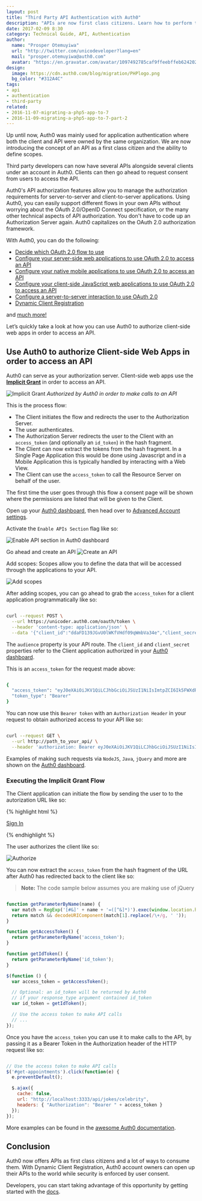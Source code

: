 ```yaml
---
layout: post
title: "Third Party API Authentication with Auth0"
description: "APIs are now first class citizens. Learn how to perform third Party API authentication with Auth0."
date: 2017-02-09 8:30
category: Technical Guide, API, Authentication
author:
  name: "Prosper Otemuyiwa"
  url: "http://twitter.com/unicodeveloper?lang=en"
  mail: "prosper.otemuyiwa@auth0.com"
  avatar: "https://en.gravatar.com/avatar/1097492785caf9ffeebffeb624202d8f?s=200"
design:
  image: https://cdn.auth0.com/blog/migration/PHPlogo.png
  bg_color: "#312A4C"
tags:
- api
- authentication
- third-party
related:
- 2016-11-07-migrating-a-php5-app-to-7
- 2016-11-09-migrating-a-php5-app-to-7-part-2
---
```


Up until now, Auth0 was mainly used for application authentication where both the client and API were owned by the same organization. We are now introducing the concept of an API as a first class citizen and the ability to define scopes.

Third party developers can now have several APIs alongside several clients under an account in Auth0. Clients can then go ahead to request consent from users to access the API.

Auth0's API authorization features allow you to manage the authorization requirements for server-to-server and client-to-server applications. Using Auth0, you can easily support different flows in your own APIs without worrying about the OAuth 2.0/OpenID Connect specification, or the many other technical aspects of API authorization. You don't have to code up an Authorization Server again. Auth0 capitalizes on the OAuth 2.0 authorization framework.

With Auth0, you can do the following:

* [Decide which OAuth 2.0 flow to use](https://auth0.com/docs/api-auth/which-oauth-flow-to-use)
* [Configure your server-side web applications to use OAuth 2.0 to access an API](https://auth0.com/docs/api-auth/grant/authorization-code)
* [Configure your native mobile applications to use OAuth 2.0 to access an API](https://auth0.com/docs/api-auth/grant/authorization-code-pkce)
* [Configure your client-side JavaScript web applications to use OAuth 2.0 to access an API](https://auth0.com/docs/api-auth/grant/implicit)
* [Configure a server-to-server interaction to use OAuth 2.0](https://auth0.com/docs/api-auth/grant/client-credentials)
* [Dynamic Client Registration](https://auth0.com/docs/api-auth/dynamic-client-registration)

and [much more!](https://auth0.com/docs/api-auth)

Let’s quickly take a look at how you can use Auth0 to authorize client-side web apps in order to access an API.

## Use Auth0 to authorize Client-side Web Apps in order to access an API

Auth0 can serve as your authorization server. Client-side web apps use the [**Implicit Grant**](https://tools.ietf.org/html/rfc6749#section-4.2) in order to access an API.

![Implicit Grant](https://cdn.auth0.com/docs/media/articles/api-auth/implicit-grant.png)
_Authorized by Auth0 in order to make calls to an API_

This is the process flow:

* The Client initiates the flow and redirects the user to the Authorization Server.
* The user authenticates.
* The Authorization Server redirects the user to the Client with an `access_token` (and optionally an `id_token`) in the hash fragment.
* The Client can now extract the tokens from the hash fragment. In a Single Page Application this would be done using Javascript and in a Mobile Application this is typically handled by interacting with a Web View.
* The Client can use the `access_token` to call the Resource Server on behalf of the user.

The first time the user goes through this flow a consent page will be shown where the permissions are listed that will be given to the Client.

Open up your [Auth0 dashboard](https://manage.auth0.com), then head over to [Advanced Account settings](https://manage.auth0.com/#/account/advanced). 

Activate the `Enable APIs Section` flag like so:

![Enable API section in Auth0 dashboard](https://cdn.auth0.com/blog/third-party/enable_api_flg.gif)

Go ahead and create an API
![Create an API](https://cdn.auth0.com/blog/third-party/create-api.png)

Add scopes: Scopes allow you to define the data that will be accessed through the applications to your API.

![Add scopes](https://cdn.auth0.com/blog/thirdparty/add_scopes.png)

After adding scopes, you can go ahead to grab the `access_token` for a client application programmatically like so:

```bash

curl --request POST \
  --url https://unicoder.auth0.com/oauth/token \
  --header 'content-type: application/json' \
  --data '{"client_id":"ddaFD139JGvU0lWKfVHdf09qWmbVa34e","client_secret":"KLWlTkqEkvRoUeIi697x3wk8XqniaumeFte2Zcl882gECUVAfTFSNOXhmy_oAbsw","audience":"http://localhost:3333/api/jokes/celebrity","grant_type":"client_credentials"}'

```

The `audience` property is your API route. The `client_id` and `client_secret` properties refer to the Client application authorized in your [Auth0 dashboard](https://manage.auth0.com).

This is an `access_token` for the request made above:

```bash

{
  "access_token": "eyJ0eXAiOiJKV1QiLCJhbGciOiJSUzI1NiIsImtpZCI6Ik5FWXdRelJHT1RjMU1ESTNNVGxEUVRZNFJqbERRa0pGUWtOQk5qVkROa1V6TWtKQ05qQkJSQSJ9.eyJpc3MiOiJodHRwczovL3VuaWNvZGVyLmF1dGgwLmNvbS8iLCJzdWIiOiJkZGFGRDEzOUpHdlUwbFdLZlZIZGYwOXFXbWJWYTM0ZUBjbGllbnRzIiwiYXVkIjoiaHR0cDovL2xvY2FsaG9zdDozMzMzL2FwaS9qb2tlcy9jZWxlYnJpdHkiLCJleHAiOjE0ODY4NDI1MzYsImlhdCI6MTQ4Njc1NjEzNiwic2NvcGUiOiIifQ.xvdRDuBaVeBHY8uZP5Ny2JbyQjvxx-3JP8I_mfG68vAxwKlVq8iuR3k6APVM82OZNkZT33-Z0udWov6gqIuX9TyLKzlfokuDVKCKhj-A6OiW2UjHG3eq8Zc9RtBOYA_olNfGsKsVCZh4gq8aGvHOCwsrOsT_W50BY7XHlISW6SQOZx_E3NfamHT7BFtJ2NWhGmAFNb87ei9Ag4XdTvIQlHLtgLf0uhgYm1dESXSDqNA3p8MyGQ-yXzxld9A3BEAZM8gFeOlpXzfJgHdfF_uNxtHaSsJY0xTque2sUwfu431YoBmUExN31uSg7Ysm2bM-ICaavo_dN7pTlP5_u4BS8Q",
  "token_type": "Bearer"
}

```

You can now use this `Bearer token` with an `Authorization Header` in your request to obtain authorized access to your API like so:

```bash

curl --request GET \
  --url http://path_to_your_api/ \
  --header 'authorization: Bearer eyJ0eXAiOiJKV1QiLCJhbGciOiJSUzI1NiIsImtpZCI6Ik5FWXdRelJHT1RjMU1ESTNNVGxEUVRZNFJqbERRa0pGUWtOQk5qVkROa1V6TWtKQ05qQkJSQSJ9.eyJpc3MiOiJodHRwczovL3VuaWNvZGVyLmF1dGgwLmNvbS8iLCJzdWIiOiJkZGFGRDEzOUpHdlUwbFdLZlZIZGYwOXFXbWJWYTM0ZUBjbGllbnRzIiwiYXVkIjoiaHR0cDovL2xvY2FsaG9zdDozMzMzL2FwaS9qb2tlcy9jZWxlYnJpdHkiLCJleHAiOjE0ODY4NDI1MzYsImlhdCI6MTQ4Njc1NjEzNiwic2NvcGUiOiIifQ.xvdRDuBaVeBHY8uZP5Ny2JbyQjvxx-3JP8I_mfG68vAxwKlVq8iuR3k6APVM82OZNkZT33-Z0udWov6gqIuX9TyLKzlfokuDVKCKhj-A6OiW2UjHG3eq8Zc9RtBOYA_olNfGsKsVCZh4gq8aGvHOCwsrOsT_W50BY7XHlISW6SQOZx_E3NfamHT7BFtJ2NWhGmAFNb87ei9Ag4XdTvIQlHLtgLf0uhgYm1dESXSDqNA3p8MyGQ-yXzxld9A3BEAZM8gFeOlpXzfJgHdfF_uNxtHaSsJY0xTque2sUwfu431YoBmUExN31uSg7Ysm2bM-ICaavo_dN7pTlP5_u4BS8Q'

```

Examples of making such requests via `NodeJS`, `Java`, `jQuery` and more are shown on the [Auth0 dashboard](https://manage.auth0.com/#/apis).

### Executing the Implicit Grant Flow

The Client application can initiate the flow by sending the user to to the autorization URL like so:

{% highlight html %}

<a href="https://unicoder.auth0.com/authorize?scope=read:foodjokes&audience=http://localhost:3333/api/jokes/celebrity&response_type=id_token%20token&client_id=WQT9iLJRSLL5u2tAxYiCTELmRwmkGHpR&redirect_uri=http://localhost:3000/login">
  Sign In
</a>

{% endhighlight %}

The user authorizes the client like so:

![Authorize](https://cdn.auth0.com/blog/third-party/authorize.png)

You can now extract the `access_token` from the hash fragment of the URL after Auth0 has redirected back to the client like so:

> **Note:** The code sample below assumes you are making use of jQuery

```js

function getParameterByName(name) {
  var match = RegExp('[#&]' + name + '=([^&]*)').exec(window.location.hash);
  return match && decodeURIComponent(match[1].replace(/\+/g, ' '));
}

function getAccessToken() {
  return getParameterByName('access_token');
}

function getIdToken() {
  return getParameterByName('id_token');
}

$(function () {
  var access_token = getAccessToken();

  // Optional: an id_token will be returned by Auth0
  // if your response_type argument contained id_token
  var id_token = getIdToken();

  // Use the access token to make API calls
  // ...
});

```

Once you have the `access_token` you can use it to make calls to the API, by passing it as a Bearer Token in the Authorization header of the HTTP request like so:

```js

// Use the access token to make API calls
$('#get-appointments').click(function(e) {
  e.preventDefault();

  $.ajax({
    cache: false,
    url: "http://localhost:3333/api/jokes/celebrity",
    headers: { "Authorization": "Bearer " + access_token }
  });   
});

```

More examples can be found in the [awesome Auth0 documentation](https://auth0.com/docs/api-auth).


## Conclusion

Auth0 now offers APIs as first class citizens and a lot of ways to consume them. With Dynamic Client Registration, Auth0 account owners can open up their APIs to the world while security is enforced by user consent.

Developers, you can start taking advantage of this opportunity by getting started with the [docs](https://auth0.com/docs/api-auth).
